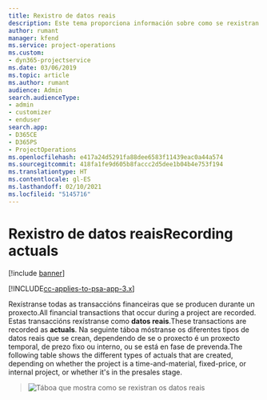 ```yaml
---
title: Rexistro de datos reais
description: Este tema proporciona información sobre como se rexistran os datos reais.
author: rumant
manager: kfend
ms.service: project-operations
ms.custom:
- dyn365-projectservice
ms.date: 03/06/2019
ms.topic: article
ms.author: rumant
audience: Admin
search.audienceType:
- admin
- customizer
- enduser
search.app:
- D365CE
- D365PS
- ProjectOperations
ms.openlocfilehash: e417a24d5291fa88dee6583f11439eac0a44a574
ms.sourcegitcommit: 418fa1fe9d605b8faccc2d5dee1b04b4e753f194
ms.translationtype: HT
ms.contentlocale: gl-ES
ms.lasthandoff: 02/10/2021
ms.locfileid: "5145716"
---
```

# <a name="recording-actuals"></a><span data-ttu-id="397db-103">Rexistro de datos reais</span><span class="sxs-lookup"><span data-stu-id="397db-103">Recording actuals</span></span> 

[!include [banner](../includes/psa-now-project-operations.md)]

[!INCLUDE[cc-applies-to-psa-app-3.x](../includes/cc-applies-to-psa-app-3x.md)]

<span data-ttu-id="397db-104">Rexístranse todas as transaccións financeiras que se producen durante un proxecto.</span><span class="sxs-lookup"><span data-stu-id="397db-104">All financial transactions that occur during a project are recorded.</span></span> <span data-ttu-id="397db-105">Estas transaccións rexístranse como **datos reais**.</span><span class="sxs-lookup"><span data-stu-id="397db-105">These transactions are recorded as **actuals**.</span></span> <span data-ttu-id="397db-106">Na seguinte táboa móstranse os diferentes tipos de datos reais que se crean, dependendo de se o proxecto é un proxecto temporal, de prezo fixo ou interno, ou se está en fase de prevenda.</span><span class="sxs-lookup"><span data-stu-id="397db-106">The following table shows the different types of actuals that are created, depending on whether the project is a time-and-material, fixed-price, or internal project, or whether it's in the presales stage.</span></span>

> ![Táboa que mostra como se rexistran os datos reais](media/advanced-table2.png)
